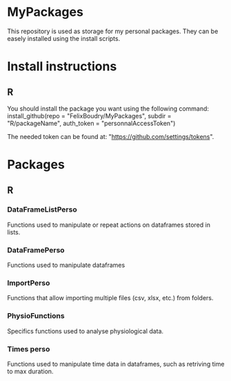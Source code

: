 # MyPackages

This repository is used as storage for my personal packages. They can be easely installed using the install scripts.

# Install instructions

## R

You should install the package you want using the following command:
install_github(repo = "FelixBoudry/MyPackages", subdir = "R/packageName", auth_token = "personnalAccessToken")

The needed token can be found at: "https://github.com/settings/tokens".

# Packages

## R

### DataFrameListPerso

Functions used to manipulate or repeat actions on dataframes stored in lists.

### DataFramePerso

Functions used to manipulate dataframes

### ImportPerso

Functions that allow importing multiple files (csv, xlsx, etc.) from folders.

### PhysioFunctions

Specifics functions used to analyse physiological data.

### Times perso

Functions used to manipulate time data in dataframes, such as retriving time to max duration.
